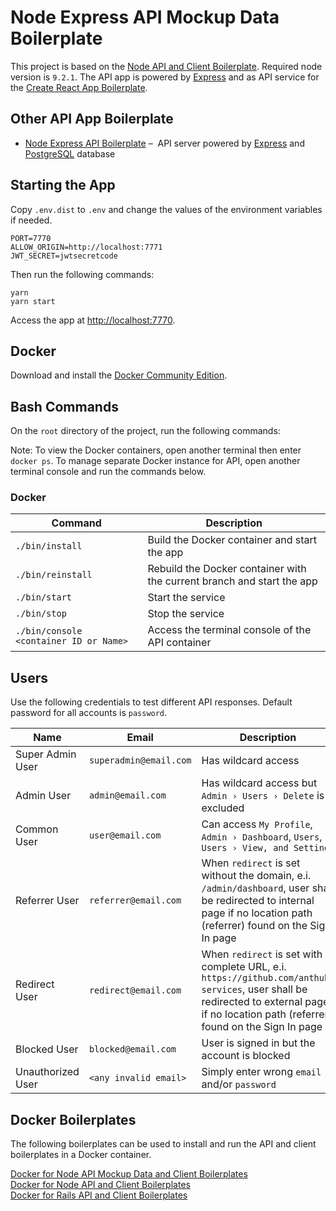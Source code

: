 # Node Express API Mockup Data Boilerplate
This project is based on the
[Node API and Client Boilerplate](https://github.com/anthub-services/node-api-and-client-boilerplate).
Required node version is `9.2.1`.
The API app is powered by [Express](https://expressjs.com/)
and as API service for the [Create React App Boilerplate](https://github.com/anthub-services/create-react-app-boilerplate).

## Other API App Boilerplate

- [Node Express API Boilerplate](https://github.com/anthub-services/node-express-api-boilerplate) –
 API server powered by [Express](https://expressjs.com/) and [PostgreSQL](https://www.postgresql.org/) database

## Starting the App

Copy `.env.dist` to `.env` and change the values of the environment variables if needed.

```
PORT=7770
ALLOW_ORIGIN=http://localhost:7771
JWT_SECRET=jwtsecretcode
```

Then run the following commands:

```
yarn
yarn start
```

Access the app at <http://localhost:7770>.

## Docker

Download and install the [Docker Community Edition](https://www.docker.com/community-edition).

## Bash Commands

On the `root` directory of the project, run the following commands:

Note: To view the Docker containers, open another terminal then enter `docker ps`.
To manage separate Docker instance for API, open another terminal console and run the commands below.

### Docker

| Command                                | Description                                                            |
|----------------------------------------|------------------------------------------------------------------------|
| `./bin/install`                        | Build the Docker container and start the app                           |
| `./bin/reinstall`                      | Rebuild the Docker container with the current branch and start the app |
| `./bin/start`                          | Start the service                                                      |
| `./bin/stop`                           | Stop the service                                                       |
| `./bin/console <container ID or Name>` | Access the terminal console of the API container                       |

## Users

Use the following credentials to test different API responses. Default password for all accounts is `password`.

| Name              | Email                  | Description |
|-------------------|------------------------|-------------|
| Super Admin User  | `superadmin@email.com` | Has wildcard access |
| Admin User        | `admin@email.com`      | Has wildcard access but `Admin › Users › Delete` is excluded |
| Common User       | `user@email.com`       | Can access `My Profile`, `Admin › Dashboard`, `Users`, `Users › View, and Settings` |
| Referrer User     | `referrer@email.com`   | When `redirect` is set without the domain, e.i. `/admin/dashboard`, user shall be redirected to internal page if no location path (referrer) found on the Sign In page |
| Redirect User     | `redirect@email.com`   | When `redirect` is set with complete URL, e.i. `https://github.com/anthub-services`, user shall be redirected to external page if no location path (referrer) found on the Sign In page |
| Blocked User      | `blocked@email.com`    | User is signed in but the account is blocked |
| Unauthorized User | `<any invalid email>`  | Simply enter wrong `email` and/or `password` |

## Docker Boilerplates

The following boilerplates can be used to install and run the API and client boilerplates in a Docker container.

[Docker for Node API Mockup Data and Client Boilerplates](https://github.com/anthub-services/docker-for-node-api-mockup-data-and-client-boilerplates)
<br />
[Docker for Node API and Client Boilerplates](https://github.com/anthub-services/docker-for-node-api-and-client-boilerplates)
<br />
[Docker for Rails API and Client Boilerplates](https://github.com/anthub-services/docker-for-rails-api-and-client-boilerplates)
